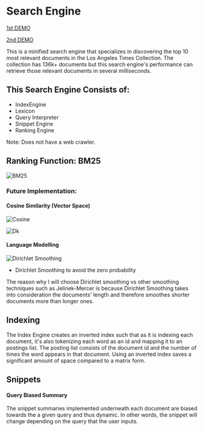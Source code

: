 # Search Engine

[1st DEMO](https://youtu.be/zCIvku1lT9s)

[2nd DEMO](https://youtu.be/YlrLvLgVzqk)

This is a minified search engine that specializes in discovering the top 10 most relevant documents in the Los Angeles Times Collection. The collection has 136k+ documents but this search engine's performance can retrieve those relevant documents in several milliseconds. 

## This Search Engine Consists of:
* IndexEngine
* Lexicon
* Query Interpreter 
* Snippet Engine
* Ranking Engine 

Note: Does not have a web crawler. 

## Ranking Function: BM25

![BM25](https://i.gyazo.com/34ab79556c3347446a2d95f65bc55770.png)

### Future Implementation: 

#### Cosine Similarity (Vector Space)

![Cosine](https://i.gyazo.com/b58e22b21e3e9d7844e3d8e104c8b414.png)

![Dk](https://i.gyazo.com/bfde795778ec9949c72240008684daa8.png)

#### Language Modelling

![Dirichlet Smoothing](https://i.gyazo.com/d16fa22dec66137ce1de9894a0a5a69a.png)

* Dirichlet Smoothing to avoid the zero probability 

The reason why I will choose Dirichlet smoothing vs other smoothing techniques such as Jelinek-Mercer is because Dirichlet Smoothing takes into consideration the documents' length and therefore smoothes shorter documents more than longer ones. 

## Indexing

The Index Engine creates an inverted index such that as it is indexing each document, it's also tokenizing each word as an id and mapping it to an postings list. The posting list consists of the document id and the number of times the word appears in that document. Using an inverted index saves a significant amount of space compared to a matrix form. 

## Snippets

#### Query Biased Summary 

The snippet summaries implemented underneath each document are biased towards the a given query and thus dynamic. In other words, the snippet will change depending on the query that the user inputs. 

